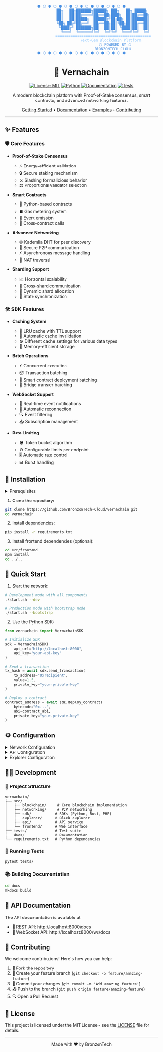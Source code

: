 <div align="center">

<pre>
<code style="color: #4A90E2">
⬢ ⬡ ⬢ ⬡ ⬢ ⬡ ⬢ ⬡ ⬢ ⬡ ⬢ ⬡ ⬢ ⬡ ⬢ ⬡ ⬢
                    ██╗   ██╗███████╗██████╗ ███╗   ██╗ █████╗ 
                    ██║   ██║██╔════╝██╔══██╗████╗  ██║██╔══██╗
                    ██║   ██║█████╗  ██████╔╝██╔██╗ ██║███████║
                    ╚██╗ ██╔╝██╔══╝  ██╔══██╗██║╚██╗██║██╔══██║
                     ╚████╔╝ ███████╗██║  ██║██║ ╚████║██║  ██║
                      ╚═══╝  ╚══════╝╚═╝  ╚═╝╚═╝  ╚═══╝╚═╝  ╚═╝</code>
<code style="color: #66B2FF">                    ============================================</code>
<code style="color: #99CCFF">                           Next-Gen Blockchain Platform</code>
<code style="color: #4A90E2">                               ⬡ POWERED BY ⬡
                             BRONZONTECH CLOUD</code>
<code style="color: #4A90E2">⬢ ⬡ ⬢ ⬡ ⬢ ⬡ ⬢ ⬡ ⬢ ⬡ ⬢ ⬡ ⬢ ⬡ ⬢ ⬡ ⬢</code>
</pre>


# 🔗 Vernachain

[![License: MIT](https://img.shields.io/badge/License-MIT-yellow.svg)](https://opensource.org/licenses/MIT)
[![Python](https://img.shields.io/badge/Python-3.12.4+-blue.svg)](https://www.python.org/downloads/)
[![Documentation](https://img.shields.io/badge/docs-mkdocs-blue.svg)](https://vernachain.readthedocs.io/)
[![Tests](https://img.shields.io/badge/tests-pytest-green.svg)](https://docs.pytest.org/en/stable/)

A modern blockchain platform with Proof-of-Stake consensus, smart contracts, and advanced networking features.

[Getting Started](#installation) •
[Documentation](docs/) •
[Examples](examples/) •
[Contributing](CONTRIBUTING.md)

</div>

---

## ✨ Features

### 🛡️ Core Features
- **Proof-of-Stake Consensus**
  - ⚡ Energy-efficient validation
  - 🔒 Secure staking mechanism
  - ⚔️ Slashing for malicious behavior
  - ⚖️ Proportional validator selection

- **Smart Contracts**
  - 🐍 Python-based contracts
  - ⛽ Gas metering system
  - 📡 Event emission
  - 🔄 Cross-contract calls

- **Advanced Networking**
  - 🌐 Kademlia DHT for peer discovery
  - 🔐 Secure P2P communication
  - ⚡ Asynchronous message handling
  - 🚀 NAT traversal

- **Sharding Support**
  - 📈 Horizontal scalability
  - 🔄 Cross-shard communication
  - 🎯 Dynamic shard allocation
  - 🔄 State synchronization

### 🛠️ SDK Features
- **Caching System**
  - 🚀 LRU cache with TTL support
  - 🔄 Automatic cache invalidation
  - ⚙️ Different cache settings for various data types
  - 💾 Memory-efficient storage

- **Batch Operations**
  - ⚡ Concurrent execution
  - 📦 Transaction batching
  - 🔄 Smart contract deployment batching
  - 🌉 Bridge transfer batching

- **WebSocket Support**
  - 📡 Real-time event notifications
  - 🔄 Automatic reconnection
  - 🔍 Event filtering
  - 📥 Subscription management

- **Rate Limiting**
  - 🪣 Token bucket algorithm
  - ⚙️ Configurable limits per endpoint
  - 🎚️ Automatic rate control
  - 📊 Burst handling

## 🚀 Installation

<details>
<summary>Prerequisites</summary>

- Python 3.12.4+
- Node.js 18+ (for frontend)
- 2GB RAM minimum
- 10GB storage recommended
- Stable internet connection

</details>

1. Clone the repository:
```bash
git clone https://github.com/BronzonTech-Cloud/vernachain.git
cd vernachain
```

2. Install dependencies:
```bash
pip install -r requirements.txt
```

3. Install frontend dependencies (optional):
```bash
cd src/frontend
npm install
cd ../..
```

## 🏃 Quick Start

1. Start the network:
```bash
# Development mode with all components
./start.sh --dev

# Production mode with bootstrap node
./start.sh --bootstrap
```

2. Use the Python SDK:
```python
from vernachain import VernachainSDK

# Initialize SDK
sdk = VernachainSDK(
    api_url="http://localhost:8000",
    api_key="your-api-key"
)

# Send a transaction
tx_hash = await sdk.send_transaction(
    to_address="0xrecipient",
    value=1.5,
    private_key="your-private-key"
)

# Deploy a contract
contract_address = await sdk.deploy_contract(
    bytecode="0x...",
    abi=contract_abi,
    private_key="your-private-key"
)
```

## ⚙️ Configuration

<details>
<summary>Network Configuration</summary>

- `--bootstrap-host`: Bootstrap node host (default: localhost)
- `--bootstrap-port`: Bootstrap node port (default: 5000)
- `--node-port`: Regular node port (default: 5001)

</details>

<details>
<summary>API Configuration</summary>

- `--api-host`: API service host (default: localhost)
- `--api-port`: API service port (default: 8000)

</details>

<details>
<summary>Explorer Configuration</summary>

- `--explorer-host`: Explorer backend host (default: localhost)
- `--explorer-port`: Explorer backend port (default: 8001)

</details>

## 👨‍💻 Development

### 📁 Project Structure
```
vernachain/
├── src/
│   ├── blockchain/     # Core blockchain implementation
│   ├── networking/     # P2P networking
│   ├── sdk/           # SDKs (Python, Rust, PHP)
│   ├── explorer/      # Block explorer
│   ├── api/           # API service
│   └── frontend/      # Web interface
├── tests/             # Test suite
├── docs/              # Documentation
└── requirements.txt   # Python dependencies
```

### 🧪 Running Tests
```bash
pytest tests/
```

### 📚 Building Documentation
```bash
cd docs
mkdocs build
```

## 📖 API Documentation

The API documentation is available at:
- 🔗 REST API: http://localhost:8000/docs
- 🔌 WebSocket API: http://localhost:8000/ws/docs

## 🤝 Contributing

We welcome contributions! Here's how you can help:

1. 🍴 Fork the repository
2. 🌿 Create your feature branch (`git checkout -b feature/amazing-feature`)
3. 💾 Commit your changes (`git commit -m 'Add amazing feature'`)
4. 📤 Push to the branch (`git push origin feature/amazing-feature`)
5. 🔍 Open a Pull Request

## 📄 License

This project is licensed under the MIT License - see the [LICENSE](LICENSE) file for details.

---

<div align="center">

Made with ❤️ by BronzonTech

</div> 